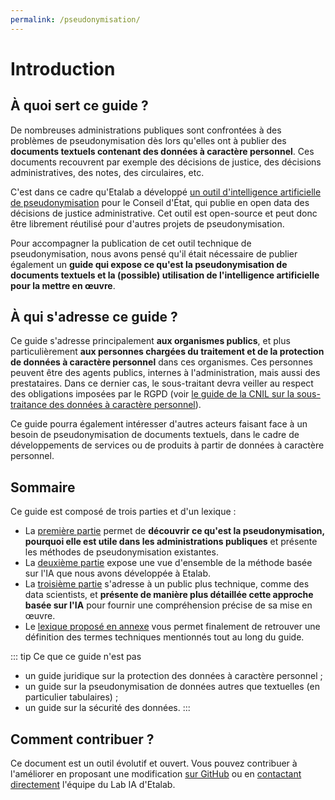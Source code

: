 ```yaml
---
permalink: /pseudonymisation/
---
```


# Introduction

## À quoi sert ce guide ?

De nombreuses administrations publiques sont confrontées à des problèmes de pseudonymisation dès lors qu'elles ont à publier des **documents textuels contenant des données à caractère personnel**. Ces documents recouvrent par exemple des décisions de justice, des décisions administratives, des notes, des circulaires, etc.

C'est dans ce cadre qu'Etalab a développé [un outil d'intelligence artificielle de pseudonymisation](https://github.com/etalab-ia/pseudonymisation_decisions_ce) pour le Conseil d'État, qui publie en open data des décisions de justice administrative. Cet outil est open-source et peut donc être librement réutilisé pour d'autres projets de pseudonymisation.

Pour accompagner la publication de cet outil technique de pseudonymisation, nous avons pensé qu'il était nécessaire de publier également un **guide qui expose ce qu'est la pseudonymisation de documents textuels et la (possible) utilisation de l'intelligence artificielle pour la mettre en œuvre**.

## À qui s'adresse ce guide ?

Ce guide s'adresse principalement **aux organismes publics**, et plus particulièrement **aux personnes chargées du traitement et de la protection de données à caractère personnel** dans ces organismes. Ces personnes peuvent être des agents publics, internes à l'administration, mais aussi des prestataires. Dans ce dernier cas, le sous-traitant devra veiller au respect des obligations imposées par le RGPD (voir [le guide de la CNIL sur la sous-traitance des données à caractère personnel](https://www.cnil.fr/sites/default/files/atoms/files/rgpd-guide_sous-traitant-cnil.pdf)).

Ce guide pourra également intéresser d'autres acteurs faisant face à un besoin de pseudonymisation de documents textuels, dans le cadre de développements de services ou de produits à partir de données à caractère personnel. 

## Sommaire

Ce guide est composé de trois parties et d'un lexique :

- La [première partie](pourquoi-comment) permet de **découvrir ce qu'est la pseudonymisation, pourquoi elle est utile dans les administrations publiques** et présente les méthodes de pseudonymisation existantes.
- La [deuxième partie](etapes) expose une vue d'ensemble de la méthode basée sur l'IA que nous avons développée à Etalab.
- La [troisième partie](en-pratique) s'adresse à un public plus technique, comme des data scientists, et **présente de manière plus détaillée cette approche basée sur l'IA** pour fournir une compréhension précise de sa mise en œuvre.
- Le [lexique proposé en annexe](lexique) vous permet finalement de retrouver une définition des termes techniques mentionnés tout au long du guide.

::: tip Ce que ce guide n'est pas
- un guide juridique sur la protection des données à caractère personnel ;
- un guide sur la pseudonymisation de données autres que textuelles (en particulier tabulaires) ;
- un guide sur la sécurité des données.
:::

## Comment contribuer ?

Ce document est un outil évolutif et ouvert. Vous pouvez contribuer à l'améliorer en proposant une modification [sur GitHub](https://github.com/etalab/guides.etalab.gouv.fr/edit/master/pseudonymisation/) ou en [contactant directement](mailto:lab-ia@data.gouv.fr) l'équipe du Lab IA d'Etalab. 
